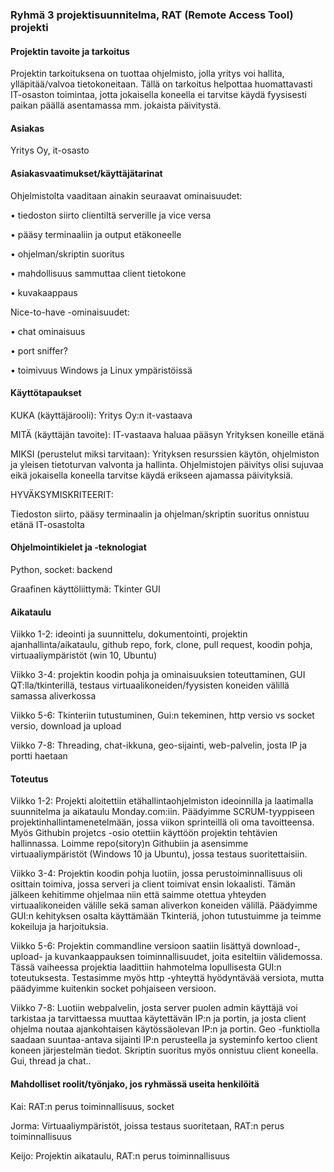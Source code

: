 ### Ryhmä 3 projektisuunnitelma, RAT (Remote Access Tool) projekti

#### Projektin tavoite ja tarkoitus
Projektin tarkoituksena on tuottaa ohjelmisto, jolla yritys voi hallita, ylläpitää/valvoa tietokoneitaan. Tällä on tarkoitus helpottaa huomattavasti IT-osaston toimintaa, jotta jokaisella koneella ei tarvitse käydä fyysisesti paikan päällä asentamassa mm. jokaista päivitystä. 

#### Asiakas
Yritys Oy, it-osasto 

#### Asiakasvaatimukset/käyttäjätarinat

Ohjelmistolta vaaditaan ainakin seuraavat ominaisuudet:

•	tiedoston siirto clientiltä serverille ja vice versa

•	pääsy terminaaliin ja output etäkoneelle

•	ohjelman/skriptin suoritus

•	mahdollisuus sammuttaa client tietokone

•	kuvakaappaus

Nice-to-have -ominaisuudet:

•	chat ominaisuus

•	port sniffer?

•	toimivuus Windows ja Linux ympäristöissä 


#### Käyttötapaukset

KUKA (käyttäjärooli): 
Yritys Oy:n it-vastaava

MITÄ (käyttäjän tavoite): 
IT-vastaava haluaa pääsyn Yrityksen koneille etänä

MIKSI (perustelut miksi tarvitaan): 
Yrityksen resurssien käytön, ohjelmiston ja yleisen tietoturvan valvonta ja hallinta. Ohjelmistojen päivitys olisi sujuvaa eikä jokaisella koneella tarvitse käydä erikseen ajamassa päivityksiä. 

HYVÄKSYMISKRITEERIT: 

Tiedoston siirto, pääsy terminaalin ja ohjelman/skriptin suoritus onnistuu etänä IT-osastolta

#### Ohjelmointikielet ja -teknologiat
Python, socket: backend

Graafinen käyttöliittymä: Tkinter GUI 

#### Aikataulu
Viikko 1-2: ideointi ja suunnittelu, dokumentointi, projektin ajanhallinta/aikataulu, github repo, fork, clone, pull request, koodin pohja, virtuaaliympäristöt (win 10, Ubuntu)

Viikko 3-4: projektin koodin pohja ja ominaisuuksien toteuttaminen, GUI QT:lla/tkinterillä, testaus virtuaalikoneiden/fyysisten koneiden välillä samassa aliverkossa

Viikko 5-6: Tkinteriin tutustuminen, Gui:n tekeminen, http versio vs socket versio, download ja upload

Viikko 7-8: Threading, chat-ikkuna, geo-sijainti, web-palvelin, josta IP ja portti haetaan 

#### Toteutus
Viikko 1-2: Projekti aloitettiin etähallintaohjelmiston ideoinnilla ja laatimalla suunnitelma ja aikataulu Monday.com:iin. Päädyimme SCRUM-tyyppiseen projektinhallintamenetelmään, jossa viikon sprinteillä oli oma tavoitteensa. Myös Githubin projetcs -osio otettiin käyttöön projektin tehtävien hallinnassa. Loimme repo(sitory)n Githubiin ja asensimme virtuaaliympäristöt (Windows 10 ja Ubuntu), jossa testaus suoritettaisiin.  

Viikko 3-4: Projektin koodin pohja luotiin, jossa perustoiminnallisuus oli osittain toimiva, jossa serveri ja client toimivat ensin lokaalisti. Tämän jälkeen kehitimme ohjelmaa niin että saimme otettua yhteyden virtuaalikoneiden välille sekä saman aliverkon koneiden välillä. Päädyimme GUI:n kehityksen osalta käyttämään Tkinteriä, johon tutustuimme ja teimme kokeiluja ja harjoituksia.

Viikko 5-6: Projektin commandline versioon saatiin lisättyä download-, upload- ja kuvankaappauksen toiminnallisuudet, joita esiteltiin välidemossa. Tässä vaiheessa projektia laadittiin hahmotelma lopullisesta GUI:n toteutuksesta. Testasimme myös http -yhteyttä hyödyntävää versiota, mutta päädyimme kuitenkin socket pohjaiseen versioon.

Viikko 7-8: Luotiin webpalvelin, josta server puolen admin käyttäjä voi tarkistaa ja tarvittaessa muuttaa käytettävän IP:n ja portin, ja josta client ohjelma noutaa ajankohtaisen käytössäolevan IP:n ja portin. Geo -funktiolla saadaan suuntaa-antava sijainti IP:n perusteella ja systeminfo kertoo client koneen järjestelmän tiedot. Skriptin suoritus myös onnistuu client koneella. Gui, thread ja chat..

#### Mahdolliset roolit/työnjako, jos ryhmässä useita henkilöitä 
Kai: RAT:n perus toiminnallisuus, socket

Jorma: Virtuaaliympäristöt, joissa testaus suoritetaan, RAT:n perus toiminnallisuus

Keijo: Projektin aikataulu, RAT:n perus toiminnallisuus


